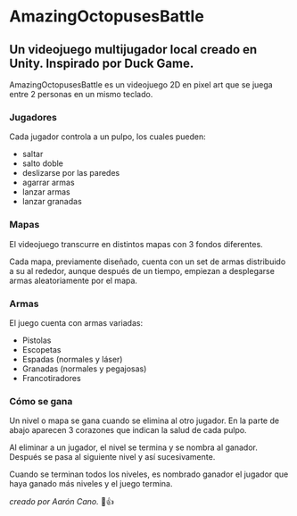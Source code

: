 # AmazingOctopusesBattle
## Un videojuego multijugador local creado en Unity. Inspirado por Duck Game.

AmazingOctopusesBattle es un videojuego 2D en pixel art que se juega entre 2 personas en un mismo teclado.

### Jugadores
Cada jugador controla a un pulpo, los cuales pueden:
* saltar
* salto doble
* deslizarse por las paredes
* agarrar armas
* lanzar armas
* lanzar granadas

### Mapas
El videojuego transcurre en distintos mapas con 3 fondos diferentes. 

Cada mapa, previamente diseñado, cuenta con un set de armas distribuido a su al rededor, aunque después de un tiempo, empiezan a desplegarse armas aleatoriamente por el mapa.

### Armas
El juego cuenta con armas variadas:
* Pistolas
* Escopetas
* Espadas (normales y láser)
* Granadas (normales y pegajosas) 
* Francotiradores

### Cómo se gana
Un nivel o mapa se gana cuando se elimina al otro jugador. En la parte de abajo aparecen 3 corazones que indican la salud de cada pulpo.

Al eliminar a un jugador, el nivel se termina y se nombra al ganador. Después se pasa al siguiente nivel y así sucesivamente.

Cuando se terminan todos los niveles, es nombrado ganador el jugador que haya ganado más niveles y el juego termina.

*creado por Aarón Cano.*
🙂👍
